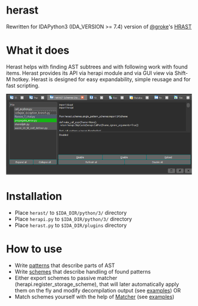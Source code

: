# herast

Rewritten for IDAPython3 (IDA_VERSION >= 7.4) version of [@groke](https://github.com/grokeus)'s [HRAST](https://github.com/sibears/hrast)


# What it does
Herast helps with finding AST subtrees and with following work with found items. Herast provides its API via herapi module and via GUI view via Shift-M hotkey. Herast is designed for easy expandability, simple reusage and for fast scripting.
<p align='center'>
<img src='pictures/storages_manager_view.png'>
</p>


# Installation
- Place `herast/` to `$IDA_DIR/python/3/` directory
- Place `herapi.py` to `$IDA_DIR/python/3/` directory
- Place `herast.py` to `$IDA_DIR/plugins` directory


# How to use
- Write [patterns](https://github.com/mostobriv/herast/tree/main/documentation/patterns.md) that describe parts of AST
- Write [schemes](https://github.com/mostobriv/herast/tree/main/documentation/schemes.md) that describe handling of found patterns
- Either export schemes to passive matcher (herapi.register_storage_scheme), that will later automatically apply them on the fly and modify decompilation output (see [examples](https://github.com/mostobriv/herast/tree/main/examples/passives))
OR   
- Match schemes yourself with the help of [Matcher](https://github.com/mostobriv/herast/blob/main/herast/tree/matcher.py) (see [examples](https://github.com/mostobriv/herast/tree/main/examples/scripts))